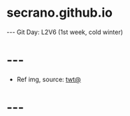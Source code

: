 # secrano.github.io

--- Git Day: L2V6 (1st week, cold winter)

# ---

- Ref img, source: [twt@](https://x.com/marja_photo/status/1963236369037234377)

# ---
